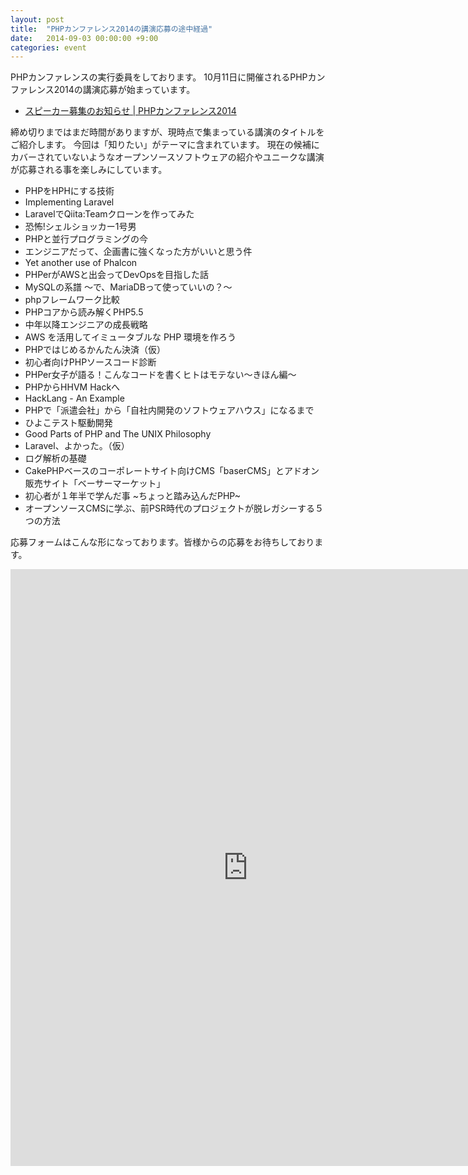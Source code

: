 ```yaml
---
layout: post
title:  "PHPカンファレンス2014の講演応募の途中経過"
date:   2014-09-03 00:00:00 +9:00
categories: event
---
```


PHPカンファレンスの実行委員をしております。
10月11日に開催されるPHPカンファレンス2014の講演応募が始まっています。

- [スピーカー募集のお知らせ | PHPカンファレンス2014](http://phpcon.php.gr.jp/w/2014/2014/08/28/call_for_papers/)

締め切りまではまだ時間がありますが、現時点で集まっている講演のタイトルをご紹介します。
今回は「知りたい」がテーマに含まれています。
現在の候補にカバーされていないようなオープンソースソフトウェアの紹介やユニークな講演が応募される事を楽しみにしています。

- PHPをHPHにする技術
- Implementing Laravel
- LaravelでQiita:Teamクローンを作ってみた
- 恐怖!シェルショッカー1号男
- PHPと並行プログラミングの今
- エンジニアだって、企画書に強くなった方がいいと思う件
- Yet another use of Phalcon
- PHPerがAWSと出会ってDevOpsを目指した話
- MySQLの系譜 ～で、MariaDBって使っていいの？～
- phpフレームワーク比較
- PHPコアから読み解くPHP5.5
- 中年以降エンジニアの成長戦略
- AWS を活用してイミュータブルな PHP 環境を作ろう
- PHPではじめるかんたん決済（仮）
- 初心者向けPHPソースコード診断
- PHPer女子が語る！こんなコードを書くヒトはモテない～きほん編～
- PHPからHHVM Hackへ
- HackLang - An Example
- PHPで「派遣会社」から「自社内開発のソフトウェアハウス」になるまで
- ひよこテスト駆動開発
- Good Parts of PHP and The UNIX Philosophy
- Laravel、よかった。（仮）
- ログ解析の基礎
- CakePHPベースのコーポレートサイト向けCMS「baserCMS」とアドオン販売サイト「ベーサーマーケット」
- 初心者が１年半で学んだ事 ~ちょっと踏み込んだPHP~
- オープンソースCMSに学ぶ、前PSR時代のプロジェクトが脱レガシーする５つの方法

応募フォームはこんな形になっております。皆様からの応募をお待ちしております。

<iframe src="https://docs.google.com/spreadsheet/embeddedform?formkey=dGJrZHFRY3ZiWUgxVmVfSmJ1dDZheFE6MA" width="760" height="955" frameborder="0" marginheight="0" marginwidth="0">読み込み中...</iframe>
